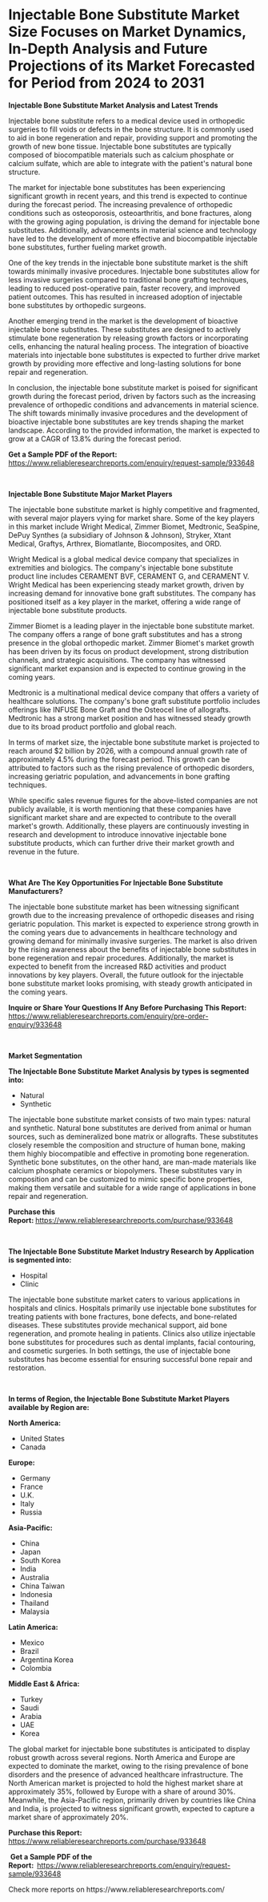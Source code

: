 <p><h1>Injectable Bone Substitute Market Size Focuses on Market Dynamics, In-Depth Analysis and Future Projections of its Market Forecasted for Period from 2024 to 2031</h1></p><p><strong>Injectable Bone Substitute Market Analysis and Latest Trends</strong></p>
<p><p>Injectable bone substitute refers to a medical device used in orthopedic surgeries to fill voids or defects in the bone structure. It is commonly used to aid in bone regeneration and repair, providing support and promoting the growth of new bone tissue. Injectable bone substitutes are typically composed of biocompatible materials such as calcium phosphate or calcium sulfate, which are able to integrate with the patient's natural bone structure.</p><p>The market for injectable bone substitutes has been experiencing significant growth in recent years, and this trend is expected to continue during the forecast period. The increasing prevalence of orthopedic conditions such as osteoporosis, osteoarthritis, and bone fractures, along with the growing aging population, is driving the demand for injectable bone substitutes. Additionally, advancements in material science and technology have led to the development of more effective and biocompatible injectable bone substitutes, further fueling market growth.</p><p>One of the key trends in the injectable bone substitute market is the shift towards minimally invasive procedures. Injectable bone substitutes allow for less invasive surgeries compared to traditional bone grafting techniques, leading to reduced post-operative pain, faster recovery, and improved patient outcomes. This has resulted in increased adoption of injectable bone substitutes by orthopedic surgeons.</p><p>Another emerging trend in the market is the development of bioactive injectable bone substitutes. These substitutes are designed to actively stimulate bone regeneration by releasing growth factors or incorporating cells, enhancing the natural healing process. The integration of bioactive materials into injectable bone substitutes is expected to further drive market growth by providing more effective and long-lasting solutions for bone repair and regeneration.</p><p>In conclusion, the injectable bone substitute market is poised for significant growth during the forecast period, driven by factors such as the increasing prevalence of orthopedic conditions and advancements in material science. The shift towards minimally invasive procedures and the development of bioactive injectable bone substitutes are key trends shaping the market landscape. According to the provided information, the market is expected to grow at a CAGR of 13.8% during the forecast period.</p></p>
<p><strong>Get a Sample PDF of the Report:&nbsp;</strong> <a href="https://www.reliableresearchreports.com/enquiry/request-sample/933648">https://www.reliableresearchreports.com/enquiry/request-sample/933648</a></p>
<p>&nbsp;</p>
<p><strong>Injectable Bone Substitute Major Market Players</strong></p>
<p><p>The injectable bone substitute market is highly competitive and fragmented, with several major players vying for market share. Some of the key players in this market include Wright Medical, Zimmer Biomet, Medtronic, SeaSpine, DePuy Synthes (a subsidiary of Johnson & Johnson), Stryker, Xtant Medical, Graftys, Arthrex, Biomatlante, Biocomposites, and ORD.</p><p>Wright Medical is a global medical device company that specializes in extremities and biologics. The company's injectable bone substitute product line includes CERAMENT BVF, CERAMENT G, and CERAMENT V. Wright Medical has been experiencing steady market growth, driven by increasing demand for innovative bone graft substitutes. The company has positioned itself as a key player in the market, offering a wide range of injectable bone substitute products.</p><p>Zimmer Biomet is a leading player in the injectable bone substitute market. The company offers a range of bone graft substitutes and has a strong presence in the global orthopedic market. Zimmer Biomet's market growth has been driven by its focus on product development, strong distribution channels, and strategic acquisitions. The company has witnessed significant market expansion and is expected to continue growing in the coming years.</p><p>Medtronic is a multinational medical device company that offers a variety of healthcare solutions. The company's bone graft substitute portfolio includes offerings like INFUSE Bone Graft and the Osteocel line of allografts. Medtronic has a strong market position and has witnessed steady growth due to its broad product portfolio and global reach.</p><p>In terms of market size, the injectable bone substitute market is projected to reach around $2 billion by 2026, with a compound annual growth rate of approximately 4.5% during the forecast period. This growth can be attributed to factors such as the rising prevalence of orthopedic disorders, increasing geriatric population, and advancements in bone grafting techniques.</p><p>While specific sales revenue figures for the above-listed companies are not publicly available, it is worth mentioning that these companies have significant market share and are expected to contribute to the overall market's growth. Additionally, these players are continuously investing in research and development to introduce innovative injectable bone substitute products, which can further drive their market growth and revenue in the future.</p></p>
<p>&nbsp;</p>
<p><strong>What Are The Key Opportunities For Injectable Bone Substitute Manufacturers?</strong></p>
<p><p>The injectable bone substitute market has been witnessing significant growth due to the increasing prevalence of orthopedic diseases and rising geriatric population. This market is expected to experience strong growth in the coming years due to advancements in healthcare technology and growing demand for minimally invasive surgeries. The market is also driven by the rising awareness about the benefits of injectable bone substitutes in bone regeneration and repair procedures. Additionally, the market is expected to benefit from the increased R&D activities and product innovations by key players. Overall, the future outlook for the injectable bone substitute market looks promising, with steady growth anticipated in the coming years.</p></p>
<p><strong>Inquire or Share Your Questions If Any Before Purchasing This Report:</strong> <a href="https://www.reliableresearchreports.com/enquiry/pre-order-enquiry/933648">https://www.reliableresearchreports.com/enquiry/pre-order-enquiry/933648</a></p>
<p>&nbsp;</p>
<p><strong>Market Segmentation</strong></p>
<p><strong>The Injectable Bone Substitute Market Analysis by types is segmented into:</strong></p>
<p><ul><li>Natural</li><li>Synthetic</li></ul></p>
<p><p>The injectable bone substitute market consists of two main types: natural and synthetic. Natural bone substitutes are derived from animal or human sources, such as demineralized bone matrix or allografts. These substitutes closely resemble the composition and structure of human bone, making them highly biocompatible and effective in promoting bone regeneration. Synthetic bone substitutes, on the other hand, are man-made materials like calcium phosphate ceramics or biopolymers. These substitutes vary in composition and can be customized to mimic specific bone properties, making them versatile and suitable for a wide range of applications in bone repair and regeneration.</p></p>
<p><strong>Purchase this Report:&nbsp;</strong><a href="https://www.reliableresearchreports.com/purchase/933648">https://www.reliableresearchreports.com/purchase/933648</a></p>
<p>&nbsp;</p>
<p><strong>The Injectable Bone Substitute Market Industry Research by Application is segmented into:</strong></p>
<p><ul><li>Hospital</li><li>Clinic</li></ul></p>
<p><p>The injectable bone substitute market caters to various applications in hospitals and clinics. Hospitals primarily use injectable bone substitutes for treating patients with bone fractures, bone defects, and bone-related diseases. These substitutes provide mechanical support, aid bone regeneration, and promote healing in patients. Clinics also utilize injectable bone substitutes for procedures such as dental implants, facial contouring, and cosmetic surgeries. In both settings, the use of injectable bone substitutes has become essential for ensuring successful bone repair and restoration.</p></p>
<p>&nbsp;</p>
<p><strong>In terms of Region, the Injectable Bone Substitute Market Players available by Region are:</strong></p>
<p>
    <p> <strong> North America: </strong>
        <ul>
            <li>United States</li>
            <li>Canada</li>
        </ul>
        </p> 
    <p> <strong> Europe: </strong>
        <ul>
            <li>Germany</li>
            <li>France</li>
            <li>U.K.</li>
            <li>Italy</li>
            <li>Russia</li>
        </ul>
        </p> 
    <p> <strong> Asia-Pacific: </strong>
        <ul>
            <li>China</li>
            <li>Japan</li>
            <li>South Korea</li>
            <li>India</li>
            <li>Australia</li>
            <li>China Taiwan</li>
            <li>Indonesia</li>
            <li>Thailand</li>
            <li>Malaysia</li>
        </ul>
        </p> 
    <p> <strong> Latin America: </strong>
        <ul>
            <li>Mexico</li>
            <li>Brazil</li>
            <li>Argentina Korea</li>
            <li>Colombia</li>
        </ul>
        </p> 
    <p> <strong> Middle East & Africa: </strong>
        <ul>
            <li>Turkey</li>
            <li>Saudi</li>
            <li>Arabia</li>
            <li>UAE</li>
            <li>Korea</li>
        </ul>
    </p>
    </p>
<p><p>The global market for injectable bone substitutes is anticipated to display robust growth across several regions. North America and Europe are expected to dominate the market, owing to the rising prevalence of bone disorders and the presence of advanced healthcare infrastructure. The North American market is projected to hold the highest market share at approximately 35%, followed by Europe with a share of around 30%. Meanwhile, the Asia-Pacific region, primarily driven by countries like China and India, is projected to witness significant growth, expected to capture a market share of approximately 20%.</p></p>
<p><strong>Purchase this Report: </strong><a href="https://www.reliableresearchreports.com/purchase/933648">https://www.reliableresearchreports.com/purchase/933648</a></p>
<p>&nbsp;<strong>Get a Sample PDF of the Report:&nbsp;&nbsp;</strong><a href="https://www.reliableresearchreports.com/enquiry/request-sample/933648">https://www.reliableresearchreports.com/enquiry/request-sample/933648</a></p>
<p><strong></strong></p>
<p>Check more reports on https://www.reliableresearchreports.com/</p>